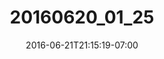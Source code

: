 ---
title: "20160620_01_25"
date: 2016-06-21T21:15:19-07:00
draft: false
location: Seattle, WA
img_url: https://d17enza3bfujl8.cloudfront.net/20160620_01_25.jpg
original_fn: ""
tags:
- Seattle, WA
- sunsets

---